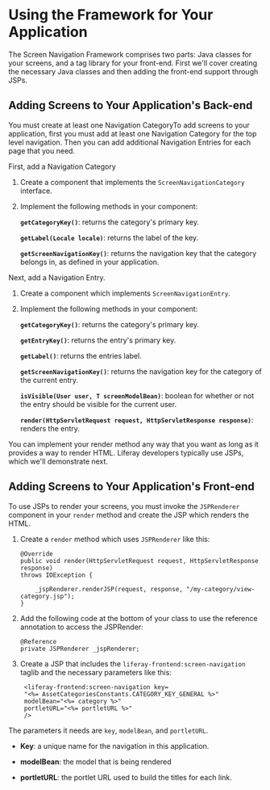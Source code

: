 # Using the Framework for Your Application

The Screen Navigation Framework comprises two parts: Java classes for your
screens, and a tag library for your front-end. First we'll cover creating the 
necessary Java classes and then adding the front-end support through JSPs.

## Adding Screens to Your Application's Back-end

You must create at least one Navigation CategoryTo add screens to your application, first you must add at least one Navigation 
Category for the top level navigation. Then you can add additional Navigation 
Entries for each page that you need.

First, add a Navigation Category

1.  Create a component that implements the `ScreenNavigationCategory` 
    interface. 

2.  Implement the following methods in your component:

    **`getCategoryKey()`**: returns the category's primary key.

    **`getLabel(Locale locale)`**: returns the label of the key.

    **`getScreenNavigationKey()`**: returns the navigation key that the 
    category belongs in, as defined in your application.
 
Next, add a Navigation Entry. 

1.  Create a component which implements `ScreenNavigationEntry`.

2.  Implement the following methods in your component:

    **`getCategoryKey()`**: returns the category's primary key.

    **`getEntryKey()`**: returns the entry's primary key.

    **`getLabel()`**: returns the entries label.

    **`getScreenNavigationKey()`**: returns the navigation key for the category 
    of the current entry.

    **`isVisible(User user, T screenModelBean)`**: boolean for whether or not 
    the entry should be visible for the current user.

    **`render(HttpServletRequest request, HttpServletResponse response)`**: 
    renders the entry.

You can implement your render method any way that you want as long as it 
provides a way to render HTML. Liferay developers typically use JSPs, which we'll demonstrate next.

## Adding Screens to Your Application's Front-end

To use JSPs to render your screens, you must invoke the `JSPRenderer` 
component in your `render` method and create the JSP which renders the
HTML.

1.  Create a `render` method which uses `JSPRenderer` like this:

        @Override
        public void render(HttpServletRequest request, HttpServletResponse response)
        throws IOException {
            
            _jspRenderer.renderJSP(request, response, "/my-category/view-category.jsp");
        }

2.  Add the following code at the bottom of your class to use the reference 
    annotation to access the JSPRender:

        @Reference
        private JSPRenderer _jspRenderer;

3. Create a JSP that includes the `liferay-frontend:screen-navigation` taglib and the necessary parameters like this:

        <liferay-frontend:screen-navigation key=
        "<%= AssetCategoriesConstants.CATEGORY_KEY_GENERAL %>"
        modelBean="<%= category %>"
        portletURL="<%= portletURL %>"
        />

The parameters it needs are `key`, `modelBean`, and `portletURL`.

* **Key**: a unique name for the navigation in this application.

* **modelBean**: the model that is being rendered

* **portletURL**: the portlet URL used to build the titles for each link.

